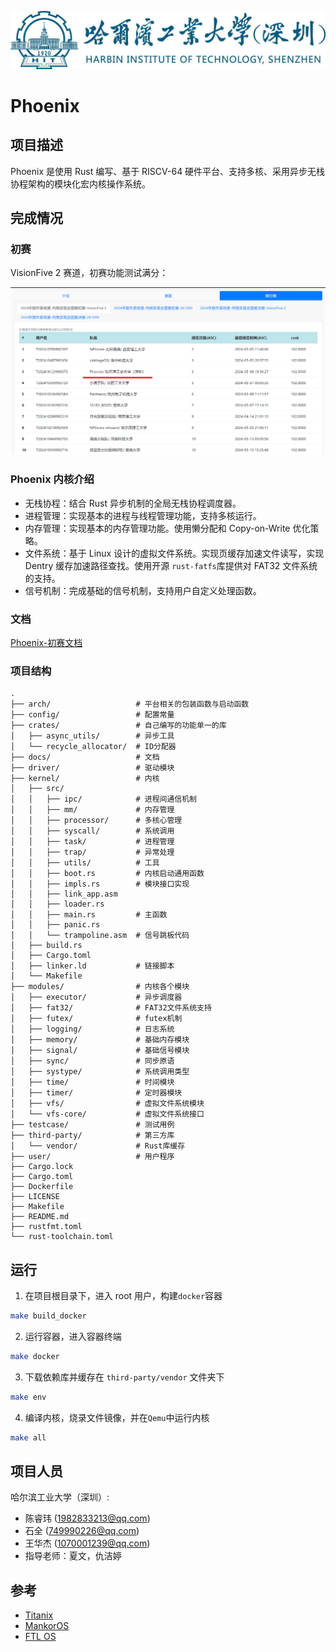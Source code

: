 ![哈工大深圳](./docs/assets/hitsz-logo.jpg)

# Phoenix

## 项目描述

Phoenix 是使用 Rust 编写、基于 RISCV-64 硬件平台、支持多核、采用异步无栈协程架构的模块化宏内核操作系统。

## 完成情况

### 初赛

VisionFive 2 赛道，初赛功能测试满分：

![初赛排行榜](./docs/assets/leaderboard-pre.png)

### Phoenix 内核介绍

- 无栈协程：结合 Rust 异步机制的全局无栈协程调度器。
- 进程管理：实现基本的进程与线程管理功能，支持多核运行。
- 内存管理：实现基本的内存管理功能。使用懒分配和 Copy-on-Write 优化策略。
- 文件系统：基于 Linux 设计的虚拟文件系统。实现页缓存加速文件读写，实现 Dentry 缓存加速路径查找。使用开源 `rust-fatfs`库提供对 FAT32 文件系统的支持。
- 信号机制：完成基础的信号机制，支持用户自定义处理函数。

### 文档

[Phoenix-初赛文档](./Phoenix-初赛文档.pdf)

### 项目结构

```
.
├── arch/                   # 平台相关的包装函数与启动函数
├── config/                 # 配置常量
├── crates/                 # 自己编写的功能单一的库
│   ├── async_utils/        # 异步工具
│   └── recycle_allocator/  # ID分配器
├── docs/                   # 文档
├── driver/                 # 驱动模块
├── kernel/                 # 内核
│   ├── src/
│   │   ├── ipc/            # 进程间通信机制
│   │   ├── mm/             # 内存管理
│   │   ├── processor/      # 多核心管理
│   │   ├── syscall/        # 系统调用
│   │   ├── task/           # 进程管理
│   │   ├── trap/           # 异常处理
│   │   ├── utils/          # 工具
│   │   ├── boot.rs         # 内核启动通用函数
│   │   ├── impls.rs        # 模块接口实现
│   │   ├── link_app.asm
│   │   ├── loader.rs
│   │   ├── main.rs         # 主函数
│   │   ├── panic.rs
│   │   └── trampoline.asm  # 信号跳板代码
│   ├── build.rs
│   ├── Cargo.toml
│   ├── linker.ld           # 链接脚本
│   └── Makefile
├── modules/                # 内核各个模块
│   ├── executor/           # 异步调度器
│   ├── fat32/              # FAT32文件系统支持
│   ├── futex/              # futex机制
│   ├── logging/            # 日志系统
│   ├── memory/             # 基础内存模块
│   ├── signal/             # 基础信号模块
│   ├── sync/               # 同步原语
│   ├── systype/            # 系统调用类型
│   ├── time/               # 时间模块
│   ├── timer/              # 定时器模块
│   ├── vfs/                # 虚拟文件系统模块
│   └── vfs-core/           # 虚拟文件系统接口
├── testcase/               # 测试用例
├── third-party/            # 第三方库
│   └── vendor/             # Rust库缓存
├── user/                   # 用户程序
├── Cargo.lock
├── Cargo.toml
├── Dockerfile
├── LICENSE
├── Makefile
├── README.md
├── rustfmt.toml
└── rust-toolchain.toml
```

## 运行

1. 在项目根目录下，进入 root 用户，构建`docker`容器

```sh
make build_docker
```

2. 运行容器，进入容器终端

```sh
make docker
```

3. 下载依赖库并缓存在 `third-party/vendor` 文件夹下

```sh
make env
```

4. 编译内核，烧录文件镜像，并在`Qemu`中运行内核

```sh
make all
```

## 项目人员

哈尔滨工业大学（深圳）:

- 陈睿玮 (<1982833213@qq.com>)
- 石全 (<749990226@qq.com>)
- 王华杰 (<1070001239@qq.com>)
- 指导老师：夏文，仇洁婷

## 参考

- [Titanix](https://gitlab.eduxiji.net/202318123101314/oskernel2023-Titanix)
- [MankorOS](https://gitlab.eduxiji.net/MankorOS/OSKernel2023-MankorOS)
- [FTL OS](https://gitlab.eduxiji.net/DarkAngelEX/oskernel2022-ftlos)

